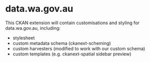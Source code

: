# data.wa.gov.au

This CKAN extension will contain customisations and styling for data.wa.gov.au, including:

* stylesheet
* custom metadata schema (ckanext-scheming)
* custom harvesters (modified to work with our custom schema)
* custom templates (e.g. ckanext-spatial sidebar preview)
